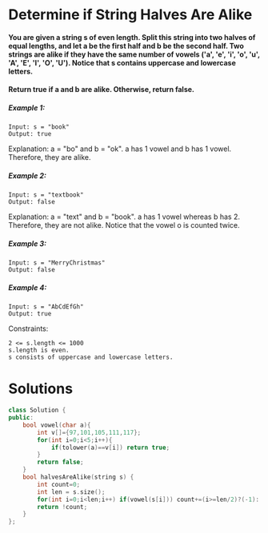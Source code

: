 # Determine if String Halves Are Alike

#### You are given a string s of even length. Split this string into two halves of equal lengths, and let a be the first half and b be the second half. Two strings are alike if they have the same number of vowels ('a', 'e', 'i', 'o', 'u', 'A', 'E', 'I', 'O', 'U'). Notice that s contains uppercase and lowercase letters.
#### Return true if a and b are alike. Otherwise, return false.

 

##### Example 1:
````
Input: s = "book"
Output: true
````
Explanation: a = "bo" and b = "ok". a has 1 vowel and b has 1 vowel. Therefore, they are alike.

##### Example 2:
````
Input: s = "textbook"
Output: false
````
Explanation: a = "text" and b = "book". a has 1 vowel whereas b has 2. Therefore, they are not alike.
Notice that the vowel o is counted twice.

##### Example 3:
````
Input: s = "MerryChristmas"
Output: false
````
##### Example 4:
````
Input: s = "AbCdEfGh"
Output: true
````
 

Constraints:

    2 <= s.length <= 1000
    s.length is even.
    s consists of uppercase and lowercase letters.

# Solutions 

```cpp
class Solution {
public:
    bool vowel(char a){
        int v[]={97,101,105,111,117};
        for(int i=0;i<5;i++){
            if(tolower(a)==v[i]) return true;
        }
        return false;
    }
    bool halvesAreAlike(string s) {
        int count=0;
        int len = s.size();
        for(int i=0;i<len;i++) if(vowel(s[i])) count+=(i>=len/2)?(-1):(1);
        return !count;
    }
};

```
